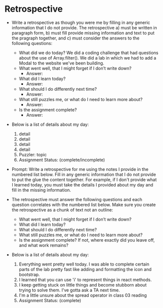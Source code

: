 # Retrospective

- Write a retrospective as though you were me by filling in any generic information that I do not provide. The retrospective a) must be written in paragraph form, b) must fill provide missing information and text to put the pragraph together, and c) must consider the answers to the following questions:
  - What did we do today? We did a coding challenge that had questions about the use of Array.filter(). We did a lab in which we had to add a Modal to the website we've been building.
  - What went well, that I might forget if I don’t write down?
    * Answer:
  - What did I learn today?
    * Answer:
  - What should I do differently next time?
    * Answer:
  - What still puzzles me, or what do I need to learn more about?
    * Answer:
  - Is the assignment complete?
    * Answer:

- Below is a list of details about my day:
    1. detail
    2. detail
    3. detail
    4. detail
    5. Puzzler: topic
    6. Assignment Status: (complete/incomplete)

- Prompt: Write a retrospective for me using the notes I provide in the numbered list below. Fill in any generic information that I do not provide to put the glue the content together. For example, if I don't provide what I learned today, you must take the details I provided about my day and fill in the missing information.
- The retrospective must answer the following questions and each question correlates with the numbered list below. Make sure you create the retrospective as a chunk of text not an outline:
  - What went well, that I might forget if I don’t write down?
  - What did I learn today?
  - What should I do differently next time?
  - What still puzzles me, or what do I need to learn more about?
  - Is the assignment complete? If not, where exactly did you leave off, and what work remains?

- Below is a list of details about my day:
    1. Everything went pretty well today. I was able to complete certain parts of the lab pretty fast like adding and formatting the icon and bootstrap.
    2. I learned that you can use 'i' to represent things in react methods.
    3. I keep getting stuck on little things and become stubborn about trying to solve them. I've gotta ask a TA next time.
    4. I'm a little unsure about the spread operator in class 03 reading
    5. Assignment Status: (complete)
